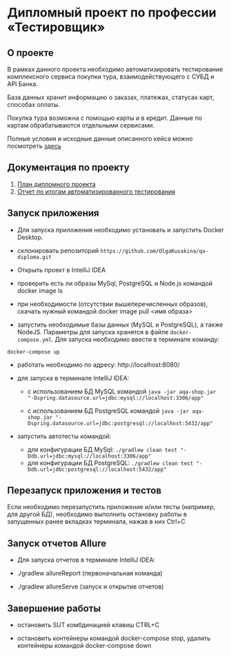 # Дипломный проект по профессии «Тестировщик»


## О проекте
В рамках данного проекта необходимо автоматизировать тестирование комплексного сервиса покупки тура, взаимодействующего с СУБД и API Банка.

База данных хранит информацию о заказах, платежах, статусах карт, способах оплаты.

Покупка тура возможна с помощью карты и в кредит. Данные по картам обрабатываются отдельными сервисами. 

Полные условия и исходные данные описанного кейса можно посмотреть [здесь](https://github.com/netology-code/qa-diploma)

## Документация по проекту

1. [План дипломного проекта](https://github.com/OlgaKusakina/qa-diploma/blob/main/Plan.md)
2. [Отчет по итогам автоматизированного тестирования](https://github.com/OlgaKusakina/qa-diploma/blob/main/Report.md)

## Запуск приложения

* Для запуска приложения необходимо установать и запустить Docker Desktop. 

* склонировать репозиторий `https://github.com/OlgaKusakina/qa-diploma.git`

* Открыть проект в IntelliJ IDEA

* проверить есть ли образы MySql, PostgreSQL и Node.js командой docker image ls

* при необходимости (отсутствии вышеперечисленных образов), скачать нужный командой docker image pull <имя образа>


* запустить необходимые базы данных (MySQL и PostgreSQL), а также NodeJS. Параметры для запуска хранятся в файле `docker-compose.yml`. Для запуска необходимо ввести в терминале команду:
```
docker-compose up
```

* работать необходимо по адресу: http://localhost:8080/


* для запуска в терминале IntelliJ IDEA:

    - с использованием БД MySQL командой `java -jar aqa-shop.jar "-Dspring.datasource.url=jdbc:mysql://localhost:3306/app"`

    - с использованием БД PostgreSQL командой `java -jar aqa-shop.jar "-Dspring.datasource.url=jdbc:postgresql://localhost:5432/app"`


* запустить автотесты командой:

    - для конфигурации БД MySql:
      `./gradlew clean test "-Ddb.url=jdbc:mysql://localhost:3306/app"`
    - для конфигурации БД PostgreSQL:
      `./gradlew clean test "-Ddb.url=jdbc:postgresql://localhost:5432/app"`

## Перезапуск приложения и тестов
Если необходимо перезапустить приложение и/или тесты (например, для другой БД), необходимо выполнить остановку работы в запущенных ранее вкладках терминала, нажав в них Ctrl+С

## Запуск отчетов Allure

* Для запуска отчетов в терминале IntelliJ IDEA:

- ./gradlew allureReport (первоначальная команда)

- ./gradlew allureServe (запуск и открытие отчетов)

## Завершение работы

* остановить SUT комбдинацией клавиш CTRL+C

* остановить контейнеры командой docker-compose stop, удалить контейнеры командой docker-compose down
